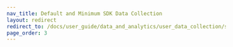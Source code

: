 ```yaml
---
nav_title: Default and Minimum SDK Data Collection
layout: redirect
redirect_to: /docs/user_guide/data_and_analytics/user_data_collection/sdk_data_collection/
page_order: 3
---
```

